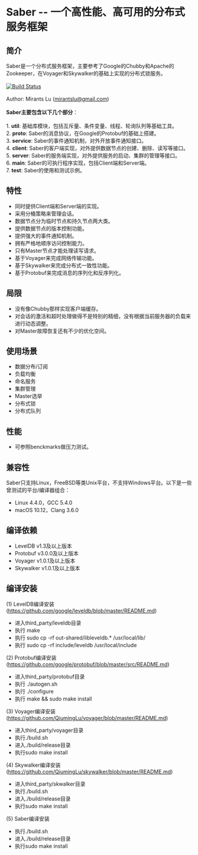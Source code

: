 # Saber -- 一个高性能、高可用的分布式服务框架
## 简介
Saber是一个分布式服务框架，主要参考了Google的Chubby和Apache的Zookeeper，在Voyager和Skywalker的基础上实现的分布式锁服务。
<br/>
<br/>[![Build Status](https://travis-ci.org/QiumingLu/saber.svg?branch=master)](https://travis-ci.org/QiumingLu/saber)
<br/>
<br/>Author: Mirants Lu (mirantslu@gmail.com) 
<br/>
<br/>**Saber主要包含以下几个部分**：
<br/>
<br/>1. **util**: 基础库模块，包括互斥量、条件变量、线程、轮询队列等基础工具。
<br/>2. **proto**: Saber的消息协议，在Google的Protobuf的基础上搭建。 
<br/>3. **service**: Saber的事件通知机制，对外开放事件通知接口。
<br/>4. **client**: Saber的客户端实现，对外提供数据节点的创建、删除、读写等接口。
<br/>5. **server**:  Saber的服务端实现，对外提供服务的启动、集群的管理等接口。
<br/>6. **main**: Saber的可执行程序实现，包括Client端和Server端。
<br/>7. **test**: Saber的使用和测试示例。

## 特性
* 同时提供Client端和Server端的实现。
* 采用分桶策略来管理会话。
* 数据节点分为临时节点和持久节点两大类。
* 提供数据节点的版本控制功能。
* 提供强大的事件通知机制。
* 拥有严格地顺序访问控制能力。
* 只有Master节点才能处理读写请求。
* 基于Voyager来完成网络传输功能。
* 基于Skywalker来完成分布式一致性功能。
* 基于Protobuf来完成消息的序列化和反序列化。

## 局限
* 没有像Chubby那样实现客户端缓存。
* 对会话的激活和超时处理做得不是特别的精细，没有根据当前服务器的负载来进行动态调整。
* 对Master故障恢复还有不少的优化空间。

## 使用场景
* 数据分布/订阅
* 负载均衡
* 命名服务
* 集群管理
* Master选举
* 分布式锁
* 分布式队列

## 性能
* 可参照benckmarks做压力测试。

## 兼容性
Saber只支持Linux，FreeBSD等类Unix平台，不支持Windows平台。以下是一些曾测试的平台/编译器组合：
* Linux 4.4.0，GCC 5.4.0 
* macOS 10.12，Clang 3.6.0

## 编译依赖
* LevelDB   v1.3及以上版本
* Protobuf  v3.0.0及以上版本
* Voyager   v1.0.1及以上版本
* Skywalker v1.0.1及以上版本

## 编译安装
(1) LevelDB编译安装(https://github.com/google/leveldb/blob/master/README.md) 
* 进入third_party/leveldb目录 
* 执行 make 
* 执行 sudo cp -rf out-shared/libleveldb.* /usr/local/lib/ 
* 执行 sudo cp -rf include/leveldb /usr/local/include

(2) Protobuf编译安装(https://github.com/google/protobuf/blob/master/src/README.md) 
* 进入third_party/protobuf目录 
* 执行 ./autogen.sh
* 执行 ./configure 
* 执行 make && sudo make install

(3) Voyager编译安装(https://github.com/QiumingLu/voyager/blob/master/README.md) 
* 进入third_party/voyager目录
* 执行./build.sh
* 进入./build/release目录
* 执行sudo make install

(4) Skywalker编译安装(https://github.com/QiumingLu/skywalker/blob/master/README.md) 
* 进入third_party/skwalker目录
* 执行./build.sh
* 进入./build/release目录
* 执行sudo make install

(5) Saber编译安装
* 执行./build.sh
* 进入./build/release目录
* 执行sudo make install
